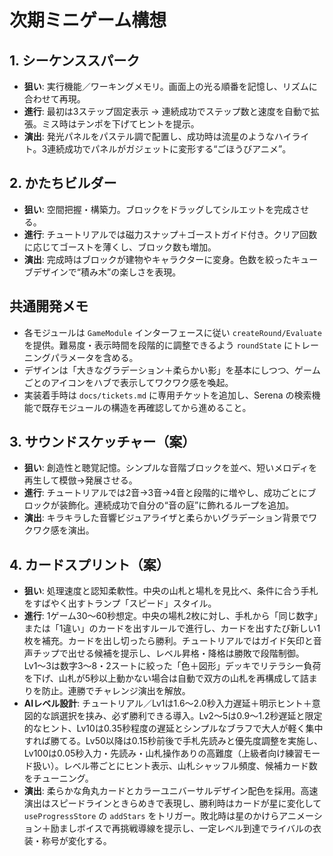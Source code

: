 # 次期ミニゲーム構想

## 1. シーケンススパーク
- **狙い**: 実行機能／ワーキングメモリ。画面上の光る順番を記憶し、リズムに合わせて再現。
- **進行**: 最初は3ステップ固定表示 → 連続成功でステップ数と速度を自動で拡張。ミス時はテンポを下げてヒントを提示。
- **演出**: 発光パネルをパステル調で配置し、成功時は流星のようなハイライト。3連続成功でパネルがガジェットに変形する“ごほうびアニメ”。

## 2. かたちビルダー
- **狙い**: 空間把握・構築力。ブロックをドラッグしてシルエットを完成させる。
- **進行**: チュートリアルでは磁力スナップ＋ゴーストガイド付き。クリア回数に応じてゴーストを薄くし、ブロック数も増加。
- **演出**: 完成時はブロックが建物やキャラクターに変身。色数を絞ったキューブデザインで“積み木”の楽しさを表現。

## 共通開発メモ
- 各モジュールは `GameModule` インターフェースに従い `createRound/Evaluate` を提供。難易度・表示時間を段階的に調整できるよう `roundState` にトレーニングパラメータを含める。
- デザインは「大きなグラデーション＋柔らかい影」を基本にしつつ、ゲームごとのアイコンをハブで表示してワクワク感を喚起。
- 実装着手時は `docs/tickets.md` に専用チケットを追加し、Serena の検索機能で既存モジュールの構造を再確認してから進めること。

## 3. サウンドスケッチャー（案）
- **狙い**: 創造性と聴覚記憶。シンプルな音階ブロックを並べ、短いメロディを再生して模倣→発展させる。
- **進行**: チュートリアルでは2音→3音→4音と段階的に増やし、成功ごとにブロックが装飾化。連続成功で自分の“音の庭”に飾れるループを追加。
- **演出**: キラキラした音響ビジュアライザと柔らかいグラデーション背景でワクワク感を演出。

## 4. カードスプリント（案）
- **狙い**: 処理速度と認知柔軟性。中央の山札と場札を見比べ、条件に合う手札をすばやく出すトランプ「スピード」スタイル。
- **進行**: 1ゲーム30〜60秒想定。中央の場札2枚に対し、手札から「同じ数字」または「1違い」のカードを出すルールで進行し、カードを出すたび新しい1枚を補充。カードを出し切ったら勝利。チュートリアルではガイド矢印と音声チップで出せる候補を提示し、レベル昇格・降格は勝敗で段階制御。Lv1〜3は数字3〜8・2スートに絞った「色＋図形」デッキでリテラシー負荷を下げ、山札が5秒以上動かない場合は自動で双方の山札を再構成して詰まりを防止。連勝でチャレンジ演出を解放。
- **AIレベル設計**: チュートリアル／Lv1は1.6〜2.0秒入力遅延＋明示ヒント＋意図的な誤選択を挟み、必ず勝利できる導入。Lv2〜5は0.9〜1.2秒遅延と限定的なヒント、Lv10は0.35秒程度の遅延とシンプルなブラフで大人が軽く集中すれば勝てる。Lv50以降は0.15秒前後で手札先読みと優先度調整を実施し、Lv100は0.05秒入力・先読み・山札操作ありの高難度（上級者向け練習モード扱い）。レベル帯ごとにヒント表示、山札シャッフル頻度、候補カード数をチューニング。
- **演出**: 柔らかな角丸カードとカラーユニバーサルデザイン配色を採用。高速演出はスピードラインときらめきで表現し、勝利時はカードが星に変化して `useProgressStore` の `addStars` をトリガー。敗北時は星のかけらアニメーション＋励ましボイスで再挑戦導線を提示し、一定レベル到達でライバルの衣装・称号が変化する。

